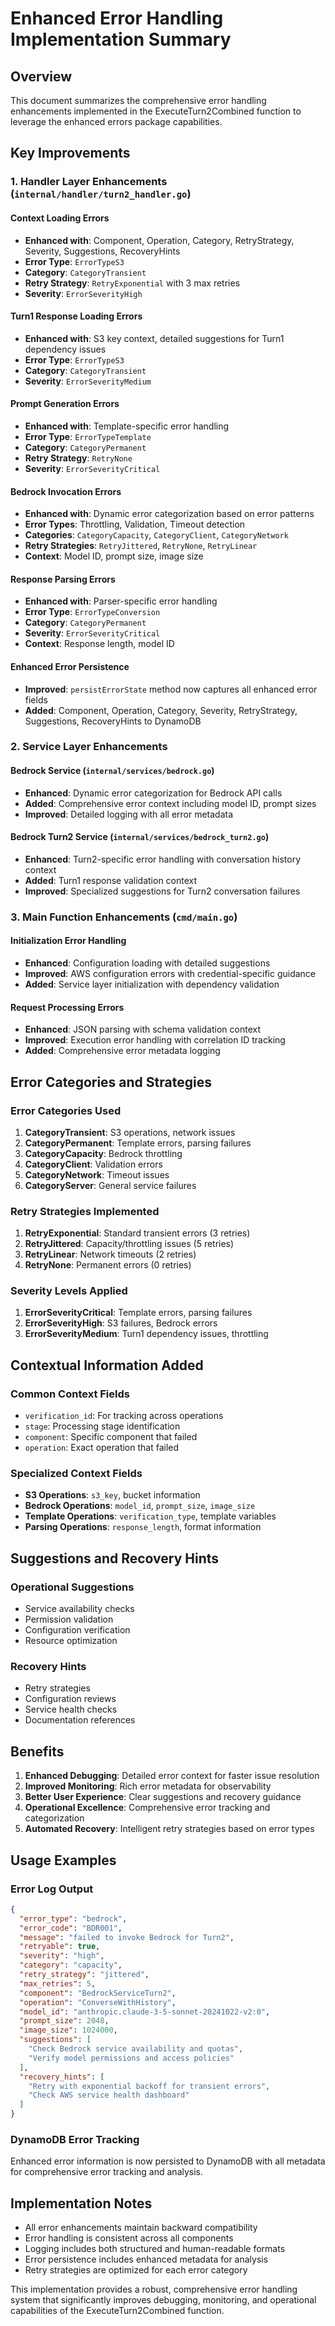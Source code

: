 # Enhanced Error Handling Implementation Summary

## Overview
This document summarizes the comprehensive error handling enhancements implemented in the ExecuteTurn2Combined function to leverage the enhanced errors package capabilities.

## Key Improvements

### 1. Handler Layer Enhancements (`internal/handler/turn2_handler.go`)

#### Context Loading Errors
- **Enhanced with**: Component, Operation, Category, RetryStrategy, Severity, Suggestions, RecoveryHints
- **Error Type**: `ErrorTypeS3`
- **Category**: `CategoryTransient`
- **Retry Strategy**: `RetryExponential` with 3 max retries
- **Severity**: `ErrorSeverityHigh`

#### Turn1 Response Loading Errors
- **Enhanced with**: S3 key context, detailed suggestions for Turn1 dependency issues
- **Error Type**: `ErrorTypeS3`
- **Category**: `CategoryTransient`
- **Severity**: `ErrorSeverityMedium`

#### Prompt Generation Errors
- **Enhanced with**: Template-specific error handling
- **Error Type**: `ErrorTypeTemplate`
- **Category**: `CategoryPermanent`
- **Retry Strategy**: `RetryNone`
- **Severity**: `ErrorSeverityCritical`

#### Bedrock Invocation Errors
- **Enhanced with**: Dynamic error categorization based on error patterns
- **Error Types**: Throttling, Validation, Timeout detection
- **Categories**: `CategoryCapacity`, `CategoryClient`, `CategoryNetwork`
- **Retry Strategies**: `RetryJittered`, `RetryNone`, `RetryLinear`
- **Context**: Model ID, prompt size, image size

#### Response Parsing Errors
- **Enhanced with**: Parser-specific error handling
- **Error Type**: `ErrorTypeConversion`
- **Category**: `CategoryPermanent`
- **Severity**: `ErrorSeverityCritical`
- **Context**: Response length, model ID

#### Enhanced Error Persistence
- **Improved**: `persistErrorState` method now captures all enhanced error fields
- **Added**: Component, Operation, Category, Severity, RetryStrategy, Suggestions, RecoveryHints to DynamoDB

### 2. Service Layer Enhancements

#### Bedrock Service (`internal/services/bedrock.go`)
- **Enhanced**: Dynamic error categorization for Bedrock API calls
- **Added**: Comprehensive error context including model ID, prompt sizes
- **Improved**: Detailed logging with all error metadata

#### Bedrock Turn2 Service (`internal/services/bedrock_turn2.go`)
- **Enhanced**: Turn2-specific error handling with conversation history context
- **Added**: Turn1 response validation context
- **Improved**: Specialized suggestions for Turn2 conversation failures

### 3. Main Function Enhancements (`cmd/main.go`)

#### Initialization Error Handling
- **Enhanced**: Configuration loading with detailed suggestions
- **Improved**: AWS configuration errors with credential-specific guidance
- **Added**: Service layer initialization with dependency validation

#### Request Processing Errors
- **Enhanced**: JSON parsing with schema validation context
- **Improved**: Execution error handling with correlation ID tracking
- **Added**: Comprehensive error metadata logging

## Error Categories and Strategies

### Error Categories Used
1. **CategoryTransient**: S3 operations, network issues
2. **CategoryPermanent**: Template errors, parsing failures
3. **CategoryCapacity**: Bedrock throttling
4. **CategoryClient**: Validation errors
5. **CategoryNetwork**: Timeout issues
6. **CategoryServer**: General service failures

### Retry Strategies Implemented
1. **RetryExponential**: Standard transient errors (3 retries)
2. **RetryJittered**: Capacity/throttling issues (5 retries)
3. **RetryLinear**: Network timeouts (2 retries)
4. **RetryNone**: Permanent errors (0 retries)

### Severity Levels Applied
1. **ErrorSeverityCritical**: Template errors, parsing failures
2. **ErrorSeverityHigh**: S3 failures, Bedrock errors
3. **ErrorSeverityMedium**: Turn1 dependency issues, throttling

## Contextual Information Added

### Common Context Fields
- `verification_id`: For tracking across operations
- `stage`: Processing stage identification
- `component`: Specific component that failed
- `operation`: Exact operation that failed

### Specialized Context Fields
- **S3 Operations**: `s3_key`, bucket information
- **Bedrock Operations**: `model_id`, `prompt_size`, `image_size`
- **Template Operations**: `verification_type`, template variables
- **Parsing Operations**: `response_length`, format information

## Suggestions and Recovery Hints

### Operational Suggestions
- Service availability checks
- Permission validation
- Configuration verification
- Resource optimization

### Recovery Hints
- Retry strategies
- Configuration reviews
- Service health checks
- Documentation references

## Benefits

1. **Enhanced Debugging**: Detailed error context for faster issue resolution
2. **Improved Monitoring**: Rich error metadata for observability
3. **Better User Experience**: Clear suggestions and recovery guidance
4. **Operational Excellence**: Comprehensive error tracking and categorization
5. **Automated Recovery**: Intelligent retry strategies based on error types

## Usage Examples

### Error Log Output
```json
{
  "error_type": "bedrock",
  "error_code": "BDR001",
  "message": "failed to invoke Bedrock for Turn2",
  "retryable": true,
  "severity": "high",
  "category": "capacity",
  "retry_strategy": "jittered",
  "max_retries": 5,
  "component": "BedrockServiceTurn2",
  "operation": "ConverseWithHistory",
  "model_id": "anthropic.claude-3-5-sonnet-20241022-v2:0",
  "prompt_size": 2048,
  "image_size": 1024000,
  "suggestions": [
    "Check Bedrock service availability and quotas",
    "Verify model permissions and access policies"
  ],
  "recovery_hints": [
    "Retry with exponential backoff for transient errors",
    "Check AWS service health dashboard"
  ]
}
```

### DynamoDB Error Tracking
Enhanced error information is now persisted to DynamoDB with all metadata for comprehensive error tracking and analysis.

## Implementation Notes

- All error enhancements maintain backward compatibility
- Error handling is consistent across all components
- Logging includes both structured and human-readable formats
- Error persistence includes enhanced metadata for analysis
- Retry strategies are optimized for each error category

This implementation provides a robust, comprehensive error handling system that significantly improves debugging, monitoring, and operational capabilities of the ExecuteTurn2Combined function.